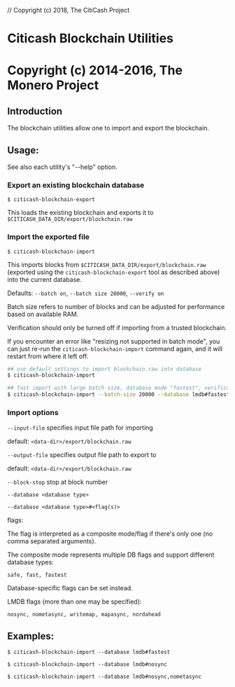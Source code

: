 // Copyright (c) 2018, The CitiCash Project
# Citicash Blockchain Utilities

# Copyright (c) 2014-2016, The Monero Project

## Introduction

The blockchain utilities allow one to import and export the blockchain.

## Usage:

See also each utility's "--help" option.

### Export an existing blockchain database

`$ citicash-blockchain-export`

This loads the existing blockchain and exports it to `$CITICASH_DATA_DIR/export/blockchain.raw`

### Import the exported file

`$ citicash-blockchain-import`

This imports blocks from `$CITICASH_DATA_DIR/export/blockchain.raw` (exported using the
`citicash-blockchain-export` tool as described above) into the current database.

Defaults: `--batch on`, `--batch size 20000`, `--verify on`

Batch size refers to number of blocks and can be adjusted for performance based on available RAM.

Verification should only be turned off if importing from a trusted blockchain.

If you encounter an error like "resizing not supported in batch mode", you can just re-run
the `citicash-blockchain-import` command again, and it will restart from where it left off.

```bash
## use default settings to import blockchain.raw into database
$ citicash-blockchain-import

## fast import with large batch size, database mode "fastest", verification off
$ citicash-blockchain-import --batch-size 20000 --database lmdb#fastest --verify off

```

### Import options

`--input-file`
specifies input file path for importing

default: `<data-dir>/export/blockchain.raw`

`--output-file`
specifies output file path to export to

default: `<data-dir>/export/blockchain.raw`

`--block-stop`
stop at block number

`--database <database type>`

`--database <database type>#<flag(s)>`

flags:

The flag is interpreted as a composite mode/flag if there's only
one (no comma separated arguments).

The composite mode represents multiple DB flags and support different database types:

`safe, fast, fastest`

Database-specific flags can be set instead.

LMDB flags (more than one may be specified):

`nosync, nometasync, writemap, mapasync, nordahead`

## Examples:

```
$ citicash-blockchain-import --database lmdb#fastest

$ citicash-blockchain-import --database lmdb#nosync

$ citicash-blockchain-import --database lmdb#nosync,nometasync
```
